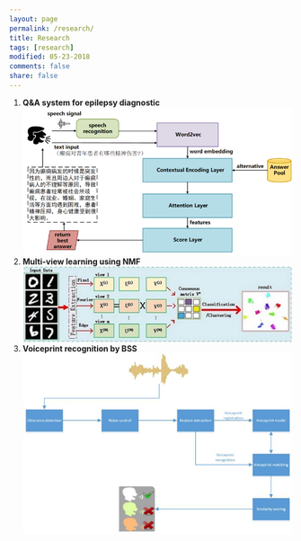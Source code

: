 ```yaml
---
layout: page
permalink: /research/
title: Research
tags: [research]
modified: 05-23-2018
comments: false
share: false
---
```

<ol>

  <li><b> Q&A system for epilepsy diagnostic<br>
  <img src="../images/QA.png">
  <li><b> Multi-view learning using NMF<br>
  <img src="../images/multiview1.jpg">
  <li><b> Voiceprint recognition by BSS<br>
  <img src="../images/voiceprint1.jpg">
  <!--<li><b> Manifold optimization-based analysis dictionary learning with an L1/2-norm regularizer<br><br>
  <img src="../images/nn.png">-->
    




